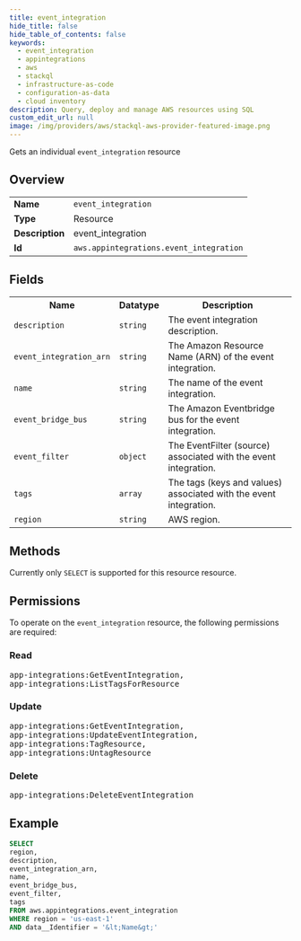 ```yaml
---
title: event_integration
hide_title: false
hide_table_of_contents: false
keywords:
  - event_integration
  - appintegrations
  - aws
  - stackql
  - infrastructure-as-code
  - configuration-as-data
  - cloud inventory
description: Query, deploy and manage AWS resources using SQL
custom_edit_url: null
image: /img/providers/aws/stackql-aws-provider-featured-image.png
---
```

Gets an individual <code>event_integration</code> resource

## Overview
<table><tbody>
<tr><td><b>Name</b></td><td><code>event_integration</code></td></tr>
<tr><td><b>Type</b></td><td>Resource</td></tr>
<tr><td><b>Description</b></td><td>event_integration</td></tr>
<tr><td><b>Id</b></td><td><code>aws.appintegrations.event_integration</code></td></tr>
</tbody></table>

## Fields
<table><tbody>
<tr><th>Name</th><th>Datatype</th><th>Description</th></tr>
<tr><td><code>description</code></td><td><code>string</code></td><td>The event integration description.</td></tr>
<tr><td><code>event_integration_arn</code></td><td><code>string</code></td><td>The Amazon Resource Name (ARN) of the event integration.</td></tr>
<tr><td><code>name</code></td><td><code>string</code></td><td>The name of the event integration.</td></tr>
<tr><td><code>event_bridge_bus</code></td><td><code>string</code></td><td>The Amazon Eventbridge bus for the event integration.</td></tr>
<tr><td><code>event_filter</code></td><td><code>object</code></td><td>The EventFilter (source) associated with the event integration.</td></tr>
<tr><td><code>tags</code></td><td><code>array</code></td><td>The tags (keys and values) associated with the event integration.</td></tr>
<tr><td><code>region</code></td><td><code>string</code></td><td>AWS region.</td></tr>

</tbody></table>

## Methods
Currently only <code>SELECT</code> is supported for this resource resource.

## Permissions

To operate on the <code>event_integration</code> resource, the following permissions are required:

### Read
<pre>
app-integrations:GetEventIntegration,
app-integrations:ListTagsForResource</pre>

### Update
<pre>
app-integrations:GetEventIntegration,
app-integrations:UpdateEventIntegration,
app-integrations:TagResource,
app-integrations:UntagResource</pre>

### Delete
<pre>
app-integrations:DeleteEventIntegration</pre>


## Example
```sql
SELECT
region,
description,
event_integration_arn,
name,
event_bridge_bus,
event_filter,
tags
FROM aws.appintegrations.event_integration
WHERE region = 'us-east-1'
AND data__Identifier = '&lt;Name&gt;'
```
